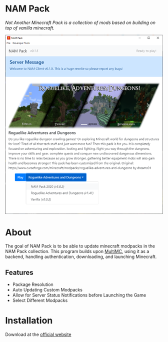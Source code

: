 # NAM Pack

*Not Another Minecraft Pack is a collection of mods based on building on top of vanilla minecraft.*

![Program Usage](docs/assets/img/program.png)

# About

The goal of NAM Pack is to be able to update minecraft modpacks in the NAM Pack collection.
This program builds upon [MultiMC](https://multimc.org/), using it as a backend, handling authentication, downloading, and launching Minecraft.

## Features
  - Package Resolution
  - Auto Updating Custom Modpacks
  - Allow for Server Status Notifications before Launching the Game 
  - Select Different Modpacks

# Installation

Download at the [official website](https://borisliao.github.io/NAM-Pack/)